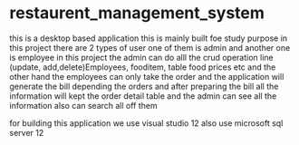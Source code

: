 # restaurent_management_system
this is a desktop based application this is mainly built foe study purpose in this project there are 2 types of user one of them is admin and another one is employee in this project the admin can do alll the crud operation line (update, add,delete)Employees, fooditem, table food prices etc and the other hand the employees can only take the order and the application will generate the bill depending the orders and  after preparing the bill all the information will kept the order detail table and the admin can see all the information also can search all off them


for building this application we use visual studio 12 also use microsoft sql server 12

